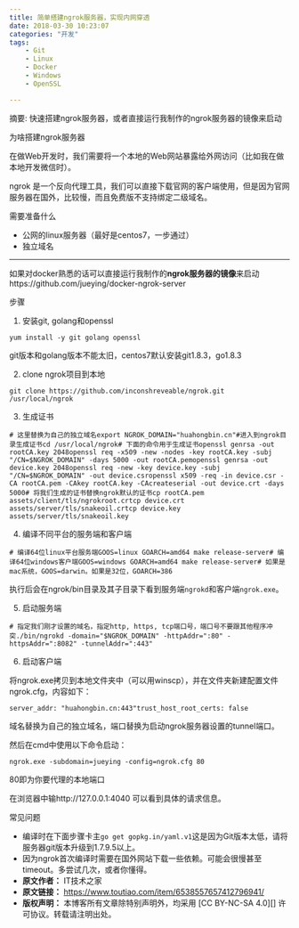 ```yaml
---
title: 简单搭建ngrok服务器，实现内网穿透
date: 2018-03-30 10:23:07
categories: "开发"
tags:
	- Git
	- Linux
	- Docker
	- Windows
	- OpenSSL

---
```


摘要: 快速搭建ngrok服务器，或者直接运行我制作的ngrok服务器的镜像来启动

为啥搭建ngrok服务器

在做Web开发时，我们需要将一个本地的Web网站暴露给外网访问（比如我在做本地开发微信时）。

ngrok 是一个反向代理工具，我们可以直接下载官网的客户端使用，但是因为官网服务器在国外，比较慢，而且免费版不支持绑定二级域名。

需要准备什么

 *  公网的linux服务器（最好是centos7，一步通过）
 *  独立域名

--------------------

如果对docker熟悉的话可以直接运行我制作的**ngrok服务器的镜像**来启动https://github.com/jueying/docker-ngrok-server

步骤

1. 安装git, golang和openssl

``````````
yum install -y git golang openssl
``````````

git版本和golang版本不能太旧，centos7默认安装git1.8.3，go1.8.3

2. clone ngrok项目到本地

``````````
git clone https://github.com/inconshreveable/ngrok.git /usr/local/ngrok
``````````

3. 生成证书

``````````
# 这里替换为自己的独立域名export NGROK_DOMAIN="huahongbin.cn"#进入到ngrok目录生成证书cd /usr/local/ngrok# 下面的命令用于生成证书openssl genrsa -out rootCA.key 2048openssl req -x509 -new -nodes -key rootCA.key -subj "/CN=$NGROK_DOMAIN" -days 5000 -out rootCA.pemopenssl genrsa -out device.key 2048openssl req -new -key device.key -subj "/CN=$NGROK_DOMAIN" -out device.csropenssl x509 -req -in device.csr -CA rootCA.pem -CAkey rootCA.key -CAcreateserial -out device.crt -days 5000# 将我们生成的证书替换ngrok默认的证书cp rootCA.pem assets/client/tls/ngrokroot.crtcp device.crt assets/server/tls/snakeoil.crtcp device.key assets/server/tls/snakeoil.key
``````````

4. 编译不同平台的服务端和客户端

``````````
# 编译64位linux平台服务端GOOS=linux GOARCH=amd64 make release-server# 编译64位windows客户端GOOS=windows GOARCH=amd64 make release-server# 如果是mac系统，GOOS=darwin。如果是32位，GOARCH=386
``````````

执行后会在ngrok/bin目录及其子目录下看到服务端`ngrokd`和客户端`ngrok.exe`。

5. 启动服务端

``````````
# 指定我们刚才设置的域名，指定http, https, tcp端口号，端口号不要跟其他程序冲突./bin/ngrokd -domain="$NGROK_DOMAIN" -httpAddr=":80" -httpsAddr=":8082" -tunnelAddr=":443"
``````````

6. 启动客户端

将ngrok.exe拷贝到本地文件夹中（可以用winscp），并在文件夹新建配置文件ngrok.cfg，内容如下：

``````````
server_addr: "huahongbin.cn:443"trust_host_root_certs: false
``````````

域名替换为自己的独立域名，端口替换为启动ngrok服务器设置的tunnel端口。

然后在cmd中使用以下命令启动：

``````````
ngrok.exe -subdomain=jueying -config=ngrok.cfg 80
``````````

80即为你要代理的本地端口

在浏览器中输http://127.0.0.1:4040 可以看到具体的请求信息。

常见问题

 *  编译时在下面步骤卡主`go get gopkg.in/yaml.v1`这是因为Git版本太低，请将服务器git版本升级到1.7.9.5以上。
 *  因为ngrok首次编译时需要在国外网站下载一些依赖。可能会很慢甚至timeout。多尝试几次，或者你懂得。
 *  **原文作者：** IT技术之家
 *  **原文链接：** https://www.toutiao.com/item/6538557657412796941/
 *  **版权声明：** 本博客所有文章除特别声明外，均采用 [CC BY-NC-SA 4.0][] 许可协议。转载请注明出处。